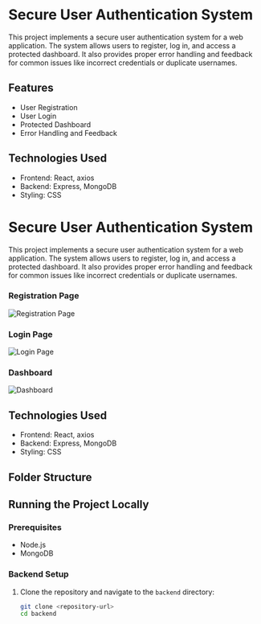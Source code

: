 # Secure User Authentication System

This project implements a secure user authentication system for a web application. The system allows users to register, log in, 
and access a protected dashboard. It also provides proper error handling and feedback for common issues like incorrect credentials or duplicate usernames.

## Features

- User Registration
- User Login
- Protected Dashboard
- Error Handling and Feedback

## Technologies Used

- Frontend: React, axios
- Backend: Express, MongoDB
- Styling: CSS

# Secure User Authentication System

This project implements a secure user authentication system for a web application. The system allows users to register, log in, and access a protected dashboard. It also provides proper error handling and feedback for common issues like incorrect credentials or duplicate usernames.

### Registration Page

![Registration Page](https://drive.google.com/file/d/1n7iF344GMf8HxNiV_HPzf5eyDkuAExAx/view?usp=sharing)

### Login Page

![Login Page](https://drive.google.com/uc?id=1BVCmOM61HpAIiqTlLjXPeDcI_Vlrsgzg)

### Dashboard

![Dashboard](https://drive.google.com/uc?id=1S7IG_fWIVtXIS9lLsBYr4D-8zRNgU_A6)




## Technologies Used

- Frontend: React, axios
- Backend: Express, MongoDB
- Styling: CSS

## Folder Structure





## Running the Project Locally

### Prerequisites

- Node.js
- MongoDB

### Backend Setup

1. Clone the repository and navigate to the `backend` directory:

   ```bash
   git clone <repository-url>
   cd backend
